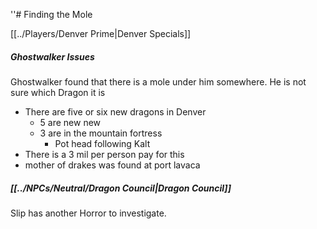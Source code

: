 ''# Finding the Mole

[[../Players/Denver Prime|Denver Specials]]

##### Ghostwalker Issues
Ghostwalker found that there is a mole under him somewhere. He is not sure which Dragon it is
- There are five or six new dragons in Denver
	- 5 are new new 
	- 3 are in the mountain fortress
		- Pot head following Kalt
- There is a 3 mil per person pay for this
- mother of drakes was found at port lavaca


##### [[../NPCs/Neutral/Dragon Council|Dragon Council]]
Slip has another Horror to investigate.
